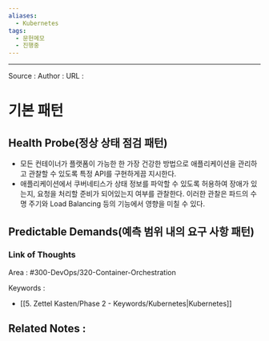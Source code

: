 ```yaml
---
aliases:
  - Kubernetes
tags:
  - 문헌메모
  - 진행중
---
```



---


Source :
Author : 
URL :

# 기본 패턴
## Health Probe(정상 상태 점검 패턴)
- 모든 컨테이너가 플랫폼이 가능한 한 가장 건강한 방법으로 애플리케이션을 관리하고 관찰할 수 있도록 특정 API를 구현하게끔 지시한다.
- 애플리케이션에서 쿠버네티스가 상태 정보를 파악할 수 있도록 허용하여 장애가 있는지, 요청을 처리할 준비가 되어있는지 여부를 관찰한다. 이러한 관찰은 파드의 수명 주기와 Load Balancing 등의 기능에서 영향을 미칠 수 있다.

## Predictable Demands(예측 범위 내의 요구 사항 패턴)


### Link of Thoughts
Area : #300-DevOps/320-Container-Orchestration 

Keywords :
- [[5. Zettel Kasten/Phase 2 - Keywords/Kubernetes|Kubernetes]]

Related Notes : 
- 

